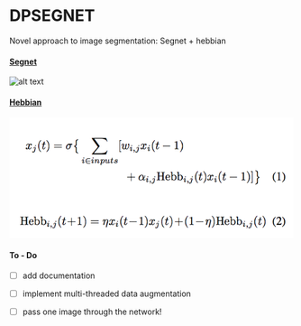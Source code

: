# DPSEGNET
Novel approach to image segmentation: Segnet + hebbian

#### [Segnet](https://arxiv.org/abs/1511.00561)
![alt text](https://saytosid.github.io/images/segnet/Complete%20architecture.png)

#### [Hebbian](https://arxiv.org/abs/1804.02464)
![alt text](https://github.com/kho226/DPSEGNET/blob/master/images/hebbian.png)

#### To - Do
- [ ] add documentation
- [ ] implement multi-threaded data augmentation
- [ ] pass one image through the network!


